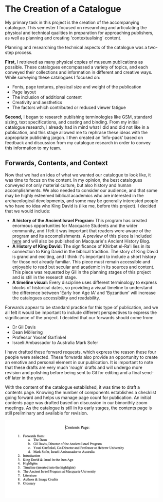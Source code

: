 # The Creation of a Catalogue

 My primary task in this project is the creation of the accompanying catalogue. This semester I focused on researching and articulating the physical and technical qualities in preparation for approaching publishers, as well as planning and creating 'contextualising' content. 

 Planning and researching the technical aspects of the catalogue was a two-step process. 

 **First,** I retrieved as many physical copies of museum publications as possible. These catalogues encompassed a variety of topics, and each conveyed their collections and information in different and creative ways. While surveying these catalogues I focused on:
   * Fonts, page textures, physical size and weight of the publication
   * Page layout
   * The inclusion of additional content
   * Creativity and aesthetics
   * The factors which contributed or reduced viewer fatigue

**Second,** I began to research publishing terminologies like GSM, standard sizing, text specifications, and coating and binding. From my initial catalogue research, I already had in mind what I did and did not like in a publication, and this stage allowed me to rephrase these ideas with the appropriate publishing jargon. I then created an ‘info-pack’ based on feedback and discussion from my catalogue research in order to convey this information to my team.  

## Forwards, Contents, and Context
Now that we had an idea of what we wanted our catalogue to look like, it was time to focus on the content. In my opinion, the best catalogues conveyed not only material culture, but also history and human accomplishments. We also needed to consider our audience, and that some may be highly esteemed biblical academics who are interested in the archaeological developments, and some may be generally interested people who have no idea who King David is (like me, before this project).
I decided that we would include:

   * **A history of the Ancient Israel Program:** This program has created enormous opportunities for Macquarie Students and the wider community, and I felt it was important that readers were aware of the program and its accomplishments. A preview of this piece is included [here](AHistory.md) and will also be published on Macquarie's Ancient History Blog. 
   * **A History of King David:** The significance of Khirbet el-Ra'i lies in its connection to King David in the biblical tradition. The story of King David is grand and exciting, and I think it's important to include a short history for those not already familiar. This piece must remain accessible and enjoyable to read but secular and academic in its sources and content. This piece was requested by Gil in the planning stages of this project and is still in the research stage. 
   * **A timeline visual:** Every discipline uses different terminology to express blocks of historical dates, so providing a visual timeline to understand the difference between 'Early Iron Age IA' and 'Byzantium' will increase the catalogues accessibility and readability.

Forwards appear to be standard practice for this type of publication, and we all felt it would be important to include different perspectives to express the significance of the project. I decided that our forwards should come from:

   * Dr Gil Davis
   * Dean Möllering
   * Professor Yossef Garfinkel
   * Israeli Ambassador to Australia Mark Sofer

I have drafted these forward requests, which express the reason these four people were selected. These forwards also provide an opportunity to create an emotive and personal element in our publication. It is important to note that these drafts are very much 'rough' drafts and will undergo more revision and polishing before being sent to Gil for editing and a final send-off later in the year. 

With the content of the catalogue established, it was time to draft a contents page. Knowing the number of components establishes a checklist going forward and helps us manage page count for publication. An initial contents page was drafted based on discussion in our bimonthly zoom meetings. As the catalogue is still in its early stages, the contents page is still preliminary and available for revision.

![Contents draft](images/contents.png)